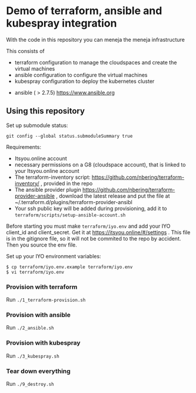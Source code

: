 # Demo of terraform, ansible and kubespray integration

With the code in this repository you can meneja the meneja infrastructure

This consists of
* terraform configuration to manage the cloudspaces and create the virtual machines
* ansible configuration to configure the virtual machines
* kubespray configuration to deploy the kubernetes cluster

 - ansible ( > 2.7.5) https://www.ansible.org

## Using this repository

Set up submodule status:

```
git config --global status.submoduleSummary true
```

Requirements:
- Itsyou.online account
- necessary permissions on a G8 (cloudspace account), that is linked to your Itsyou.online account
- The terraform-inventory script: https://github.com/nbering/terraform-inventory/ , provided in the repo
- The ansible provider plugin https://github.com/nbering/terraform-provider-ansible , download the latest release and put the file at ~/.terraform.d/plugins/terraform-provider-ansibl
- Your ssh public key will be added during provisioning, add it to `terraform/scripts/setup-ansible-account.sh`

Before starting you must make `terraform/iyo.env` and add your IYO client_id and client_secret. Get it at
https://itsyou.online/#/settings . This file is in the gitignore file, so it will not be commited to the repo by accident.
Then you source the env file.

Set up your IYO environment variables:
```
$ cp terraform/iyo.env.example terraform/iyo.env
$ vi terraform/iyo.env
```

### Provision with terraform

Run `./1_terraform-provision.sh`

### Provision with ansible

Run `./2_ansible.sh`

### Provision with kubespray

Run `./3_kubespray.sh`

### Tear down everything

Run `./9_destroy.sh`


